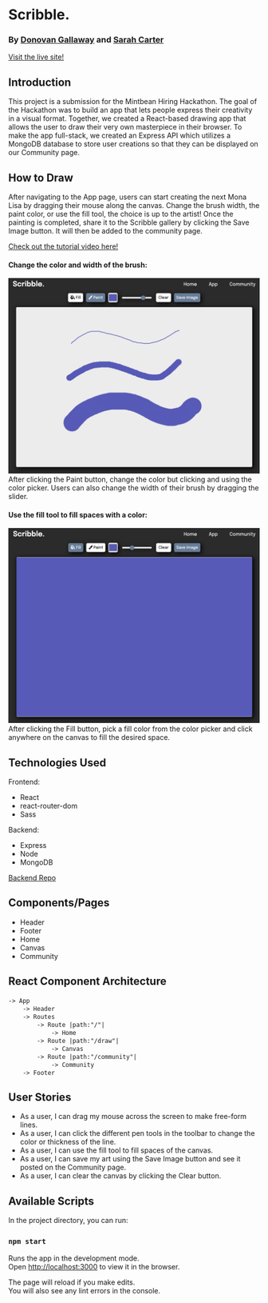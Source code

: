 # Scribble.
### By [Donovan Gallaway](https://www.linkedin.com/in/donovan-gallaway/) and [Sarah Carter](https://www.linkedin.com/in/scarterwebdev/)

[Visit the live site!](https://reverent-goodall-68ffa0.netlify.app/)

## Introduction
This project is a submission for the Mintbean Hiring Hackathon. The goal of the Hackathon was to build an app that lets people express their creativity in a visual format. Together, we created a React-based drawing app that allows the user to draw their very own masterpiece in their browser. To make the app full-stack, we created an Express API which utilizes a MongoDB database to store user creations so that they can be displayed on our Community page.

## How to Draw
After navigating to the App page, users can start creating the next Mona Lisa by dragging their mouse along the canvas. Change the brush width, the paint color, or use the fill tool, the choice is up to the artist! Once the painting is completed, share it to the Scribble gallery by clicking the Save Image button. It will then be added to the community page.

[Check out the tutorial video here!](https://youtu.be/PUAebzoZHZY)

#### Change the color and width of the brush:
![Fill Tool](./public/images/width.png)
After clicking the Paint button, change the color but clicking and using the color picker. Users can also change the width of their brush by dragging the slider.

#### Use the fill tool to fill spaces with a color:
![Fill Tool](./public/images/fill.png)
After clicking the Fill button, pick a fill color from the color picker and click anywhere on the canvas to fill the desired space.

## Technologies Used
Frontend:
- React
- react-router-dom
- Sass

Backend:
- Express
- Node
- MongoDB

[Backend Repo](https://github.com/DonovanGallaway/notms-paint-backend)

## Components/Pages
- Header
- Footer
- Home
- Canvas
- Community

## React Component Architecture
```
-> App
    -> Header
    -> Routes
        -> Route |path:"/"|
            -> Home
        -> Route |path:"/draw"|
            -> Canvas 
        -> Route |path:"/community"|
            -> Community
    -> Footer
```

## User Stories
- As a user, I can drag my mouse across the screen to make free-form lines.
- As a user, I can click the different pen tools in the toolbar to change the color or thickness of the line.
- As a user, I can use the fill tool to fill spaces of the canvas.
- As a user, I can save my art using the Save Image button and see it posted on the Community page.
- As a user, I can clear the canvas by clicking the Clear button.

## Available Scripts

In the project directory, you can run:

### `npm start`

Runs the app in the development mode.\
Open [http://localhost:3000](http://localhost:3000) to view it in the browser.

The page will reload if you make edits.\
You will also see any lint errors in the console.